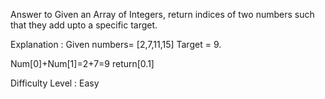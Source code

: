 Answer to 
Given an Array of Integers, return indices of two numbers such that they add upto a specific target.

Explanation : 
Given numbers= [2,7,11,15]
Target = 9.

Num[0]+Num[1]=2+7=9
return[0.1]

Difficulty Level : Easy
